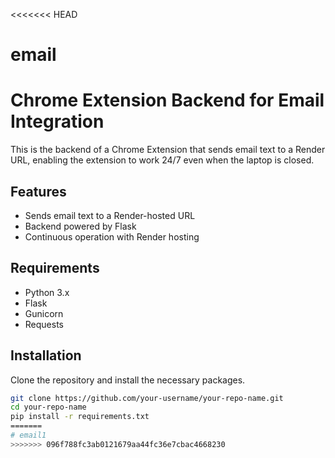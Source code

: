 <<<<<<< HEAD
# email
# Chrome Extension Backend for Email Integration

This is the backend of a Chrome Extension that sends email text to a Render URL, enabling the extension to work 24/7 even when the laptop is closed.

## Features
- Sends email text to a Render-hosted URL
- Backend powered by Flask
- Continuous operation with Render hosting

## Requirements
- Python 3.x
- Flask
- Gunicorn
- Requests

## Installation

Clone the repository and install the necessary packages.

```bash
git clone https://github.com/your-username/your-repo-name.git
cd your-repo-name
pip install -r requirements.txt
=======
# email1
>>>>>>> 096f788fc3ab0121679aa44fc36e7cbac4668230
